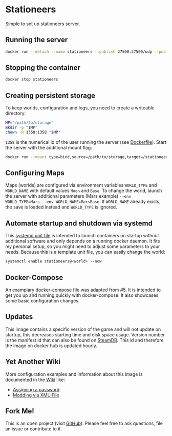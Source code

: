 # Stationeers
Simple to set up stationeers server.

## Running the server
```bash
docker run --detach --name stationeers --publish 27500:27500/udp --publish 27015:27015/udp hetsh/stationeers
```

## Stopping the container
```bash
docker stop stationeers
```

## Creating persistent storage
To keep worlds, configuration and logs, you need to create a writeable directory:
```bash
MP="/path/to/storage"
mkdir -p "$MP"
chown -R 1358:1358 "$MP"
```
`1358` is the numerical id of the user running the server (see [Dockerfile](https://github.com/Hetsh/docker-stationeers/blob/master/Dockerfile)).
Start the server with the additional mount flag:
```bash
docker run --mount type=bind,source=/path/to/storage,target=/stationeers ...
```

## Configuring Maps
Maps (worlds) are configured via environment variables `WORLD_TYPE` and `WORLD_NAME` with default values `Moon` and `Base`.
To change the world, launch the server with additional parameters (Mars example) `--env WORLD_TYPE=Mars --env WORLD_NAME=MarsBase`.
If `WORLD_NAME` already exists, the save is loaded instead and `WORLD_TYPE` is ignored.

## Automate startup and shutdown via systemd
This [systemd unit file](https://github.com/Hetsh/docker-stationeers/blob/master/stationeers%40.service) is intended to launch containers on startup without additional software and only depends on a running docker daemon.
It fits my personal setup, so you might need to adjust some parameters to your needs.
Because this is a template unit file, you can easily change the world:
```bash
systemctl enable stationeers@<world> --now
```

## Docker-Compose
An examplary [docker-compose file](https://github.com/Hetsh/docker-stationeers/blob/master/docker-compose.yml) was adapted from [#5](https://github.com/Hetsh/docker-stationeers/pull/5).
It is intended to get you up and running quickly with docker-compose. It also showcases some basic configuration changes.

## Updates
This image contains a specific version of the game and will not update on startup, this decreases starting time and disk space usage.
Version number is the manifest id that can also be found on [SteamDB](https://steamdb.info/depot/600762).
This id and therefore the image on docker hub is updated hourly.

## Yet Another Wiki
More configuration examples and information about this image is documented in the [Wiki](https://github.com/Hetsh/docker-stationeers/wiki) like:
* [Assigning a password](https://github.com/Hetsh/docker-stationeers/wiki/Password)
* [Modding via XML-File](https://github.com/Hetsh/docker-stationeers/wiki/Modding)

## Fork Me!
This is an open project (visit [GitHub](https://github.com/Hetsh/docker-stationeers)).
Please feel free to ask questions, file an issue or contribute to it.
